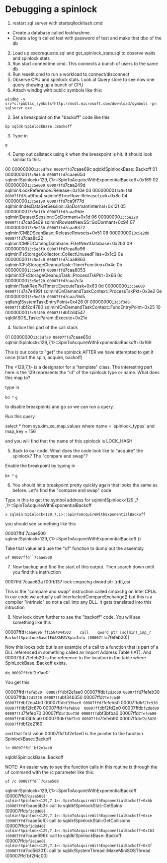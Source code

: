 # Debugging a spinlock

1. restart sql server with startsqllockhash.cmd
- Create a database called lockhashme.
- Create a login called test with password of test and make that dbo of the db
2. Load up execrequests.sql and get_spinlock_stats.sql to observe waits and spinlock stats 
3. Run start connectme.cmd. This connects a bunch of users to the same db
4. Run resetit.cmd to run a workload to connect/disconnect
5. Observe CPU and spinlock stats. Look at Query store to see now one query chewing up a bunch of CPU
6. Attach windbg with public symbols like this:

`windbg -y srv*c:\public_symbols*http://msdl.microsoft.com/download/symbols -pn sqlservr.exe`

2. Set a breakpoint on the "backoff" code like this

`bp sqldk!SpinlockBase::Backoff`

3. Type in

`g`

4. Dump out callstack using k when the breakpoint is hit. It should look similar to this:

00 00000000`13c5df98 00007ffd`7caae69c sqldk!SpinlockBase::Backoff
01 00000000`13c5dfa0 00007ffd`7caae65d sqlmin!Spinlock<129,7,1>::SpinToAcquireWithExponentialBackoff+0x169
02 00000000`13c5e000 00007ffd`7caa249d sqlmin!LockReference::Release+0x10e
03 00000000`13c5e150 00007ffd`7ca9fbc4 sqlmin!BTreeRow::ReleaseLock+0x8c
04 00000000`13c5e180 00007ffd`7ca9f77d sqlmin!IndexDataSetSession::GoDormantInternal+0x121
05 00000000`13c5e1f0 00007ffd`7caa19de sqlmin!DatasetSession::GoDormant+0x1d
06 00000000`13c5e220 00007ffd`7caa5e09 sqlmin!RowsetNewSS::GoDormant+0x94
07 00000000`13c5e280 00007ffd`7caa8372 sqlmin!CMEDScanBase::ReleaseRowsets+0x51
08 00000000`13c5e2d0 00007ffd`7caa8c22 sqlmin!CMEDCatalogDatabase::FGetNextDatabase+0x2b3
09 00000000`13c5e3f0 00007ffd`7caa8a96 sqlmin!FsStorageCollector::CollectUnusedFiles+0x1c2
0a 00000000`13c5e4c0 00007ffd`7caa8863 sqlmin!CFsStorageCleanupTask::TimerFunction+0x4c
0b 00000000`13c5e4f0 00007ffd`7caa8053 sqlmin!CFsStorageCleanupTask::ProcessTskPkt+0x66
0c 00000000`13c5e520 00007ffd`7caa7cfa sqlmin!TaskReqPktTimer::ExecuteTask+0x63
0d 00000000`13c5e600 00007ffd`7a7e499f sqlmin!OnDemandTaskContext::ProcessTskPkt+0x3e2
0e 00000000`13c5e850 00007ffd`7caa79d5 sqllang!SystemTaskEntryPoint+0x426
0f 00000000`13c5f3d0 00007ffd`bf2d4780 sqlmin!OnDemandTaskContext::FuncEntryPoint+0x25
10 00000000`13c5f400 00007ffd`bf2d4547 sqldk!SOS_Task::Param::Execute+0x21e

4. Notice this part of the call stack

01 00000000`13c5dfa0 00007ffd`7caae65d sqlmin!Spinlock<129,7,1>::SpinToAcquireWithExponentialBackoff+0x169

This is our code to "get" the spinlock AFTER we have attempted to get it once (start the spin, acquire, backoff)

The <129,7,1> is a designator for a "template" class. The interesting part here is the 129 represents the "id"
of the spinlock type or name. What does this map to?

type in

`bd *`
`g`

to disable breakpoints and go so we can run a query.

Run this query

select * from sys.dm_xe_map_values
where name = 'spinlock_types' and map_key = 156

and you will find that the name of this spinlock is LOCK_HASH

5. Back to our code. What does the code look like to "acquire" the spinlock? The "compare and swap"?

Enable the breakpoint by typing in

`be *`
`g`

6. You should hit a breakpoint pretty quickly again that looks the same as before. Let's find the "compare and swap" code

Type in this to get the symbol address for sqlmin!Spinlock<129 ,7 ,1>::SpinToAcquireWithExponentialBackoff

`x sqlmin!Spinlock<129,7,1>::SpinToAcquireWithExponentialBackoff`

you should see something like this

00007ffd`7caae500 sqlmin!Spinlock<129,7,1>::SpinToAcquireWithExponentialBackoff (<no parameter info>)

Take that value and use the "uf" function to dump out the assembly

`uf 00007ffd``7caae500`

7. Now backup and find the start of this output. Then search down until you find this instruction

0007ffd`7caae63a f00fb137        lock cmpxchg dword ptr [rdi],esi

This is the "compare and swap" instruction called cmpxchg on Intel CPUs. In our code we actually call InterlockedCompareExchange() but this is a compiler "intrinsic" so not a call into any DLL. It gets translated into this intruction

8. Now look down further to see the "backoff" code. You will see something like this

00007ffd`7caae696 ff1584044503    call    qword ptr [sqlmin!_imp_?BackoffSpinlockBaseIEAAXAEAVSpinInfo (00007ffd`7fefeb20)]

Now this looks odd but is an example of a call to a function that is part of a DLL referenced in something called an Import Address Table (IAT). And 00007ffd`7fefeb20 is the reference to the location in the table where SpinLockBase::Backoff exists.

`dq 00007ffd`bf2e1ae0`

You get this

00007ffd`7fefeb20  00007ffd`bf2e1ae0 00007ffd`bf2d3d00
00007ffd`7fefeb30  00007ffd`bf2d1220 00007ffd`bf34b350
00007ffd`7fefeb40  00007ffd`bf2ea4b0 00007ffd`bf33bac0
00007ffd`7fefeb50  00007ffd`bf2fc930 00007ffd`bf2fc870
00007ffd`7fefeb60  00007ffd`bf2fd2e0 00007ffd`bf2d8d80
00007ffd`7fefeb70  00007ffd`bf3be730 00007ffd`bf3bfba0
00007ffd`7fefeb80  00007ffd`bf3bfca0 00007ffd`bf3bf7c0
00007ffd`7fefeb90  00007ffd`bf2e3820 00007ffd`bf2e2160

and that first value 00007ffd`bf2e1ae0 is the pointer to the function SpinlockBase::Backoff

`ln 00007ffd``bf2e1ae0`

sqldk!SpinlockBase::Backoff

NOTE: An easier way to see the function calls in this routine is through the uf command with the /c parameter like this:

`uf /c 00007ffd``7caae500`

sqlmin!Spinlock<129,7,1>::SpinToAcquireWithExponentialBackoff (00007ffd`7caae500)
  sqlmin!Spinlock<129,7,1>::SpinToAcquireWithExponentialBackoff+0xbb (00007ffd`7caae5b3):
    call to sqldk!SpinlockStat::GetSpins (00007ffd`bf2d8d60)
  sqlmin!Spinlock<129,7,1>::SpinToAcquireWithExponentialBackoff+0xce (00007ffd`7caae5c6):
    call to sqldk!SpinlockStat::GetCollisions (00007ffd`bf2d8d40)
  sqlmin!Spinlock<129,7,1>::SpinToAcquireWithExponentialBackoff+0x163 (00007ffd`7caae696):
    call to sqldk!SpinlockBase::Backoff (00007ffd`bf2e1ae0)
  sqlmin!Spinlock<129,7,1>::SpinToAcquireWithExponentialBackoff+0x3f (00007ffd`7cd56301):
    call to sqldk!SystemThread::MakeMiniSOSThread (00007ffd`bf2f4c00)